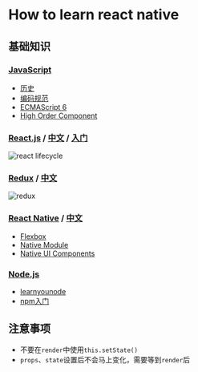# How to learn react native

## 基础知识

### [JavaScript](https://developer.mozilla.org/zh-CN/docs/Web/JavaScript)
- [历史](http://www.ruanyifeng.com/blog/2011/06/birth_of_javascript.html)
- [编码规范](http://www.ituring.com.cn/article/197990)
- [ECMAScript 6](http://es6.ruanyifeng.com/)
- [High Order Component](https://leozdgao.me/chushi-hoc/)

### [React.js](https://facebook.github.io/react/docs/getting-started.html) / [中文](http://reactjs.cn/react/docs/getting-started.html) / [入门](https://hulufei.gitbooks.io/react-tutorial/content/introduction.html)
![react lifecycle](http://imgh.us/react-lifecycle.svg)

### [Redux](http://redux.js.org/) / [中文](http://cn.redux.js.org/)
![redux](https://raw.githubusercontent.com/lawrencebla/redux-review/master/react-redux.jpg)

### [React Native](http://facebook.github.io/react-native/docs/getting-started.html) / [中文](http://reactnative.cn/docs/)
- [Flexbox](http://facebook.github.io/react-native/docs/flexbox.html)
- [Native Module](http://facebook.github.io/react-native/docs/native-modules-android.html)
- [Native UI Components](http://facebook.github.io/react-native/docs/native-components-android.html)

### [Node.js](https://nodejs.org/)
- [learnyounode](http://www.kancloud.cn/kancloud/learnyounode/47115)
- [npm入门](http://aerotiger.info/archives/beginners-guide-node-package-manager.html)

## 注意事项
- 不要在`render`中使用`this.setState()`
- `props`、`state`设置后不会马上变化，需要等到`render`后
